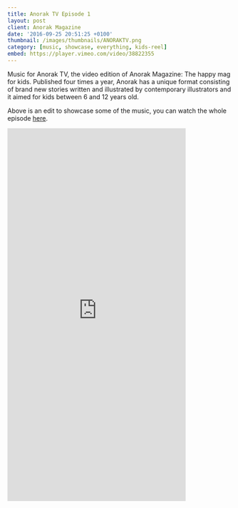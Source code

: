 ```yaml
---
title: Anorak TV Episode 1
layout: post
client: Anorak Magazine
date: '2016-09-25 20:51:25 +0100'
thumbnail: /images/thumbnails/ANORAKTV.png
category: [music, showcase, everything, kids-reel]
embed: https://player.vimeo.com/video/38822355
---
```


Music for Anorak TV, the video edition of Anorak Magazine: The happy mag for kids. Published four times a year, Anorak has a unique format consisting of brand new stories written and illustrated by contemporary illustrators and it aimed for kids between 6 and 12 years old.

Above is an edit to showcase some of the music, you can watch the whole episode [here](https://vimeo.com/70067550 "Anorak TV").

<div id="bc"><iframe style="border: 0; width: 400px; height: 836px;" src="https://bandcamp.com/EmbeddedPlayer/album=1824992578/size=large/bgcol=ffffff/linkcol=0687f5/transparent=true/" seamless><a href="http://skillbard.bandcamp.com/album/anorak-tv-ost">Anorak TV OST by Skillbard</a></iframe></div>
